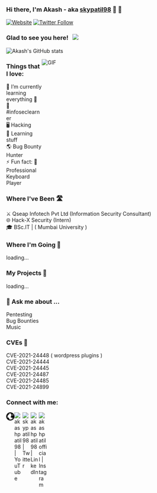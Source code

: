 ### Hi there, I'm Akash - aka [skypatil98](https://akashpatil.me/) 👋 👋 <br/>

[![Website](https://img.shields.io/website?label=akashpatil.me&style=for-the-badge&url=https%3A%2F%2Fakashpatil.me)](https://akashpatil.me/)
[![Twitter Follow](https://img.shields.io/twitter/follow/skypatil98?color=1DA1F2&logo=twitter&style=for-the-badge)](https://twitter.com/intent/follow?original_referer=https%3A%2F%2Fgithub.com%2Fskypatil98&screen_name=skypatil98)

### Glad to see you here! &nbsp; ![](https://visitor-badge.glitch.me/badge?page_id=akashrpatil.akashrpatil)

![Akash's GitHub stats](https://github-readme-stats.vercel.app/api?username=akashrpatil&show_icons=true&theme=radical)

<img align="right" alt="GIF" src="https://github.com/akashrpatil/profile/blob/main/coding.gif?raw=true" width="408" height="318" />

### Things that I love:<br />
🌱 I’m currently learning everything 🤣<br />
📕 #infoseclearner<br />
🖥️ Hacking<br />
📒 Learning stuff<br />
🌎 Bug Bounty Hunter<br />
⚡ Fun fact: 🎹 Professional Keyboard Player<br />



### Where I've Been 🛣<br />
⚔️ Qseap Infotech Pvt Ltd (Information Security Consultant)<br />
🌐 Hack-X Security (Intern)<br />
🎓 BSc.IT | ( Mumbai University )<br />

### Where I'm Going 🧭<br />
loading...<br />

### My Projects 🚧<br />
loading...<br />

### 💬 Ask me about ...<br />
Pentesting<br />
Bug Bounties<br />
Music<br />

### CVEs 🐛<br />
CVE-2021-24448 ( wordpress plugins )<br />
CVE-2021-24444<br />
CVE-2021-24445<br />
CVE-2021-24487<br />
CVE-2021-24485<br />
CVE-2021-24899<br />


### Connect with me:

[<img align="left" alt="akashpatil.me" width="22px" src="https://raw.githubusercontent.com/iconic/open-iconic/master/svg/globe.svg" />](https://akashpatil.me/)
[<img align="left" alt="akashpatil98 | YouTube" width="22px" src="https://cdn.jsdelivr.net/npm/simple-icons@v3/icons/youtube.svg" />](https://www.youtube.com/akshpatil98)
[<img align="left" alt="skypatil98 | Twitter" width="22px" src="https://cdn.jsdelivr.net/npm/simple-icons@v3/icons/twitter.svg" />](https://twitter.com/skypatil98)
[<img align="left" alt="akashpatil98 | LinkedIn" width="22px" src="https://cdn.jsdelivr.net/npm/simple-icons@v3/icons/linkedin.svg" />](https://www.linkedin.com/in/akashpatil98/)
[<img align="left" alt="akashpatilofficial | Instagram" width="22px" src="https://cdn.jsdelivr.net/npm/simple-icons@v3/icons/instagram.svg" />](https://www.instagram.com/akashpatilofficial/)

<br />
